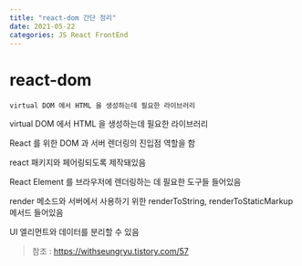```yaml
---
title: "react-dom 간단 정리"
date: 2021-05-22
categories: JS React FrontEnd
---
```


# react-dom

    virtual DOM 에서 HTML 을 생성하는데 필요한 라이브러리

virtual DOM 에서 HTML 을 생성하는데 필요한 라이브러리

React 를 위한 DOM 과 서버 렌더링의 진입점 역할을 함

react 패키지와 페어링되도록 제작돼있음

React Element 를 브라우저에 렌더링하는 데 필요한 도구들 들어있음

render 메소드와 서버에서 사용하기 위한 renderToString, renderToStaticMarkup 메서드 들어있음

UI 엘리먼트와 데이터를 분리할 수 있음

> 참조 : https://withseungryu.tistory.com/57
